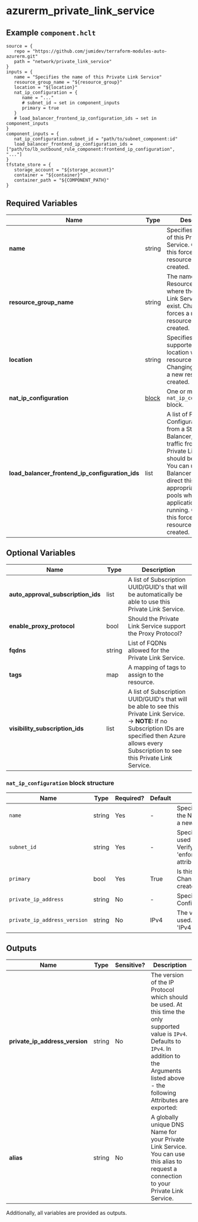 # azurerm_private_link_service



## Example `component.hclt`

```hcl
source = {
   repo = "https://github.com/jumidev/terraform-modules-auto-azurerm.git"   
   path = "network/private_link_service"   
}
inputs = {
   name = "Specifies the name of this Private Link Service"   
   resource_group_name = "${resource_group}"   
   location = "${location}"   
   nat_ip_configuration = {
      name = "..."      
      # subnet_id → set in component_inputs
      primary = true      
   }   
   # load_balancer_frontend_ip_configuration_ids → set in component_inputs
}
component_inputs = {
   nat_ip_configuration.subnet_id = "path/to/subnet_component:id"   
   load_balancer_frontend_ip_configuration_ids = ["path/to/lb_outbound_rule_component:frontend_ip_configuration", "..."]   
}
tfstate_store = {
   storage_account = "${storage_account}"   
   container = "${container}"   
   container_path = "${COMPONENT_PATH}"   
}
```

## Required Variables

| Name | Type |  Description |
| ---- | --------- |  ----------- |
| **name** | string |  Specifies the name of this Private Link Service. Changing this forces a new resource to be created. | 
| **resource_group_name** | string |  The name of the Resource Group where the Private Link Service should exist. Changing this forces a new resource to be created. | 
| **location** | string |  Specifies the supported Azure location where the resource exists. Changing this forces a new resource to be created. | 
| **nat_ip_configuration** | [block](#nat_ip_configuration-block-structure) |  One or more (up to 8) `nat_ip_configuration` block. | 
| **load_balancer_frontend_ip_configuration_ids** | list |  A list of Frontend IP Configuration IDs from a Standard Load Balancer, where traffic from the Private Link Service should be routed. You can use Load Balancer Rules to direct this traffic to appropriate backend pools where your applications are running. Changing this forces a new resource to be created. | 

## Optional Variables

| Name | Type |  Description |
| ---- | --------- |  ----------- |
| **auto_approval_subscription_ids** | list |  A list of Subscription UUID/GUID's that will be automatically be able to use this Private Link Service. | 
| **enable_proxy_protocol** | bool |  Should the Private Link Service support the Proxy Protocol? | 
| **fqdns** | string |  List of FQDNs allowed for the Private Link Service. | 
| **tags** | map |  A mapping of tags to assign to the resource. | 
| **visibility_subscription_ids** | list |  A list of Subscription UUID/GUID's that will be able to see this Private Link Service. -> **NOTE:** If no Subscription IDs are specified then Azure allows every Subscription to see this Private Link Service. | 

### `nat_ip_configuration` block structure

| Name | Type | Required? | Default | Description |
| ---- | ---- | --------- | ------- | ----------- |
| `name` | string | Yes | - | Specifies the name which should be used for the NAT IP Configuration. Changing this forces a new resource to be created. |
| `subnet_id` | string | Yes | - | Specifies the ID of the Subnet which should be used for the Private Link Service. -> **NOTE:** Verify that the Subnet's 'enforce_private_link_service_network_policies' attribute is set to 'true'. |
| `primary` | bool | Yes | True | Is this is the Primary IP Configuration? Changing this forces a new resource to be created. |
| `private_ip_address` | string | No | - | Specifies a Private Static IP Address for this IP Configuration. |
| `private_ip_address_version` | string | No | IPv4 | The version of the IP Protocol which should be used. At this time the only supported value is 'IPv4'. Defaults to 'IPv4'. |



## Outputs

| Name | Type | Sensitive? | Description |
| ---- | ---- | --------- | --------- |
| **private_ip_address_version** | string | No  | The version of the IP Protocol which should be used. At this time the only supported value is `IPv4`. Defaults to `IPv4`. In addition to the Arguments listed above - the following Attributes are exported: | 
| **alias** | string | No  | A globally unique DNS Name for your Private Link Service. You can use this alias to request a connection to your Private Link Service. | 

Additionally, all variables are provided as outputs.
